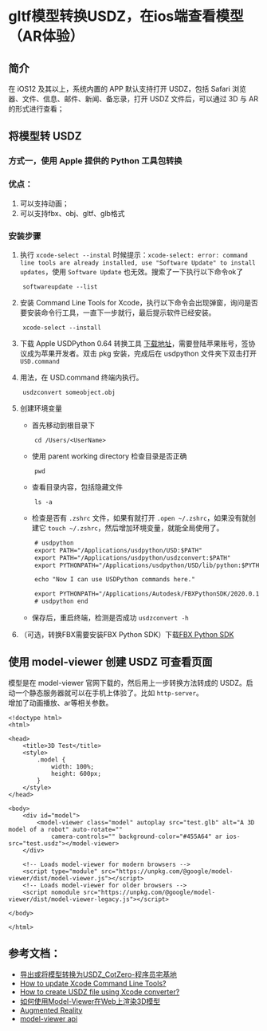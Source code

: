 
# gltf模型转换USDZ，在ios端查看模型（AR体验）

## 简介
在 iOS12 及其以上，系统内置的 APP 默认支持打开 USDZ，包括 Safari 浏览器、文件、信息、邮件、新闻、备忘录，打开 USDZ 文件后，可以通过 3D 与 AR 的形式进行查看；

## 将模型转 USDZ

### 方式一，使用 Apple 提供的 Python 工具包转换

### 优点：
1. 可以支持动画；
2. 可以支持fbx、obj、gltf、glb格式

### 安装步骤

1. 执行 `xcode-select --instal` 时候提示：`xcode-select: error: command line tools are already installed, use "Software Update" to install updates`，使用 `Software Update` 也无效。搜索了一下执行以下命令ok了
```
    softwareupdate --list
```

2. 安装 Command Line Tools for Xcode，执行以下命令会出现弹窗，询问是否要安装命令行工具，一直下一步就行，最后提示软件已经安装。
```
    xcode-select --install     
```

3. 下载 Apple USDPython 0.64 转换工具 [下载地址](https://developer.apple.com/download/all/?q=usdz)，需要登陆苹果账号，签协议成为苹果开发者。双击 pkg 安装，完成后在 usdpython 文件夹下双击打开 `USD.command`

4. 用法，在 USD.command 终端内执行。
```
    usdzconvert someobject.obj
```

5. 创建环境变量
    * 首先移动到根目录下
    ```
        cd /Users/<UserName>
    ```
    * 使用 parent working directory 检查目录是否正确
    ```
        pwd
    ```
    * 查看目录内容，包括隐藏文件
    ```
        ls -a
    ```
    * 检查是否有 `.zshrc` 文件，如果有就打开 `.open ~/.zshrc`，如果没有就创建它 `touch ~/.zshrc`，然后增加环境变量，就能全局使用了。
    ```txt
        # usdpython
        export PATH="/Applications/usdpython/USD:$PATH"
        export PATH="/Applications/usdpython/usdzconvert:$PATH"
        export PYTHONPATH="/Applications/usdpython/USD/lib/python:$PYTHONPATH"

        echo "Now I can use USDPython commands here."

        export PYTHONPATH="/Applications/Autodesk/FBXPythonSDK/2020.0.1/lib/Python27_ub:$PYTHONPATH"
        # usdpython end
    ```
    * 保存后，重启终端，检测是否成功 `usdzconvert -h`


0. （可选，转换FBX需要安装FBX Python SDK）下载[FBX Python SDK](https://www.autodesk.com/content/dam/autodesk/www/adn/fbx/20195/fbx20195_fbxpythonsdk_mac.pkg.tgz)



## 使用 model-viewer 创建 USDZ 可查看页面
模型是在 model-viewer 官网下载的，然后用上一步转换方法转成的 USDZ。启动一个静态服务器就可以在手机上体验了。比如 `http-server`。<br/>
增加了动画播放、ar等相关参数。
```
<!doctype html>
<html>

<head>
    <title>3D Test</title>
    <style>
        .model {
            width: 100%;
            height: 600px;
        }
    </style>
</head>

<body>
    <div id="model">
        <model-viewer class="model" autoplay src="test.glb" alt="A 3D model of a robot" auto-rotate=""
            camera-controls="" background-color="#455A64" ar ios-src="test.usdz"></model-viewer>
    </div>

    <!-- Loads model-viewer for modern browsers -->
    <script type="module" src="https://unpkg.com/@google/model-viewer/dist/model-viewer.js"></script>
    <!-- Loads model-viewer for older browsers -->
    <script nomodule src="https://unpkg.com/@google/model-viewer/dist/model-viewer-legacy.js"></script>

</body>

</html>
```



## 参考文档：
  * [导出或将模型转换为USDZ_CotZero-程序员宅基地](https://www.cxyzjd.com/article/u013094476/100565690)
  * [How to update Xcode Command Line Tools?](https://stackoverflow.com/questions/42538171/how-to-update-xcode-command-line-tools)
  * [How to create USDZ file using Xcode converter?](https://stackoverflow.com/questions/50846627/how-to-create-usdz-file-using-xcode-converter)
  * [如何使用Model-Viewer在Web上渲染3D模型](https://www.jianshu.com/p/c8e1526f97e5)
  * [Augmented Reality](https://modelviewer.dev/examples/augmentedreality/index.html#demo-container-2)
  * [model-viewer api](https://modelviewer.dev/examples/animation/index.html)

